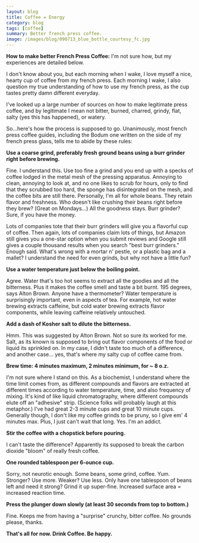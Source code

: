 ```yaml
---
layout: blog
title: Coffee = Energy
category: blog
tags: [coffee]  
summary: Better french press coffee.
image: /images/blog/090713_blue_bottle_courtesy_fc.jpg
---
```


**How to make better French Press Coffee:** I'm not sure how, but my experiences are detailed below.

I don't know about you, but each morning when I wake, I love myself a nice, hearty cup of coffee from my french press. Each morning I wake, I also question my true understanding of how to use my french press, as the cup tastes pretty damn different everyday.

I've looked up a large number of sources on how to make legitimate press coffee, and by legitimate I mean not bitter, burned, charred, grindy, flat, salty (yes this has happened), or watery.

So...here's how the process is supposed to go. Unanimously, most french press coffee guides, including the Bodum one written on the side of my french press glass, tells me to abide by these rules:

**Use a coarse grind, preferably fresh ground beans using a burr grinder right before brewing.**

Fine. I understand this. Use too fine a grind and you end up with a specks of coffee lodged in the metal mesh of the pressing apparatus. Annoying to clean, annoying to look at, and no one likes to scrub for hours, only to find that they scrubbed too hard, the sponge has disintegrated on the mesh, and the coffee bits are still there. Personally, I'm all for whole beans. They retain flavor and freshness. Who doesn't like crushing their beans right before they brew? (Great on Mondays...) All the goodness stays. Burr grinder? Sure, if you have the money.

Lots of companies tote that their burr grinders will give you a flavorful cup of coffee. Then again, lots of companies claim lots of things, but Amazon still gives you a one-star option when you submit reviews and Google still gives a couple thousand results when you search "best burr grinders." Enough said. What's wrong with a mortar n' pestle, or a plastic bag and a mallet? I understand the need for even grinds, but why not have a little fun?

**Use a water temperature just below the boiling point.**

Agree. Water that's too hot seems to extract all the goodies and all the bitterness. Plus it makes the coffee smell and taste a bit burnt. 195 degrees, says Alton Brown. Anyone have a thermometer? Water temperature is surprisingly important, even in aspects of tea. For example, hot water brewing extracts caffeine, but cold water brewing extracts flavor components, while leaving caffeine relatively untouched.

**Add a dash of Kosher salt to dilute the bitterness.**

Hmm. This was suggested by Alton Brown. Not so sure its worked for me. Salt, as its known is supposed to bring out flavor components of the food or liquid its sprinkled on. In my case, I didn't taste too much of a difference, and another case... yes, that's where my salty cup of coffee came from.

**Brew time: 4 minutes maximum, 2 minutes minimum, for ~ 8 o.z.**

I'm not sure where I stand on this. As a biochemist, I understand where the time limit comes from, as different compounds and flavors are extracted at different times according to water temperature, time, and also frequency of mixing. It's kind of like liquid chromatography, where different compounds elute off an "adhesive" strip. (Science folks will probably laugh at this metaphor.) I've had great 2-3 minute cups and great 10 minute cups. Generally though, I don't like my coffee grinds to be pruny, so I give em' 4 minutes max. Plus, I just can't wait that long. Yes. I'm an addict.

**Stir the coffee with a chopstick before pouring.**

I can't taste the difference? Apparently its supposed to break the carbon dioxide "bloom" of really fresh coffee.

**One rounded tablespoon per 6-ounce cup.**

Sorry, not neurotic enough. Some beans, some grind, coffee. Yum. Stronger? Use more. Weaker? Use less. Only have one tablespoon of beans left and need it strong? Grind it up super-fine. Increased surface area = increased reaction time.

**Press the plunger down slowly (at least 30 seconds from top to bottom.)**

Fine. Keeps me from having a "surprise" crunchy, bitter coffee. No grounds please, thanks.

**That's all for now. Drink Coffee. Be happy.**
